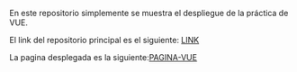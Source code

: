 En este repositorio simplemente se muestra el despliegue de la práctica de VUE.


El link del repositorio principal es el siguiente: [LINK](https://github.com/RobertoPeredo/PracticaVueJS)


La pagina desplegada es la siguiente:[PAGINA-VUE](https://robertoperedo.github.io/despliegue-Vue-practice/#/)


